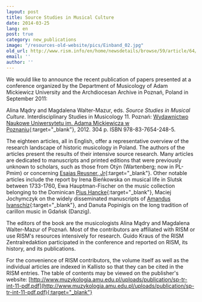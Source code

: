 ```yaml
---
layout: post
title: Source Studies in Musical Culture
date: 2014-03-25
lang: en
post: true
category: new_publications
image: "/resources-old-website/pics/Einband_02.jpg"
old_url: http://www.rism.info/en/home/newsdetails/browse/59/article/64/source-studies-in-musical-culture.html
email: ''
author: ''
---
```


We would like to announce the recent publication of papers presented at a conference organized by the Department of Musicology of Adam Mickiewicz University and the Archdiocesan Archive in Poznań, Poland in September 2011:

Alina Mądry and Magdalena Walter-Mazur, eds. _Source Studies in Musical Culture_. Interdisciplinary Studies in Musicology 11. Poznań: [Wydawnictwo Naukowe Uniwersytetu im. Adama Mickiewicza w Poznaniu](http://www.muzykologia.amu.edu.pl/68_interdisciplinary-studies-in-musicology.html){:target="_blank"}, 2012. 304 p. ISBN 978-83-7654-248-5.

The eighteen articles, all in English, offer a representative overview of the research landscape of historic musicology in Poland. The authors of the articles present the results of their intensive source research. Many articles are dedicated to manuscripts and printed editions that were previously unknown to scholars, such as those from Otýn (Wartenberg; now in PL-Pmim) or concerning [Esaias Reusner, Jr](https://opac.rism.info/search?View=rism&author=Esaias+Reusner){:target="_blank"}. Other notable articles include the report by Irena Bieńkowska on musical life in Slutsk between 1733-1760, Ewa Hauptman-Fischer on the music collection belonging to the Dominican [Pius Hancke](https://opac.rism.info/search?View=rism&q=Pius+Hancke){:target="_blank"}, Maciej Jochymczyk on the widely disseminated manuscripts of [Amandus Ivanschiz](https://opac.rism.info/search?View=rism&q=Amandus+Ivanschiz){:target="_blank"}, and Danuta Popinigis on the long tradition of carillon music in Gdańsk (Danzig).

The editors of the book are the musicologists Alina Mądry and Magdalena Walter-Mazur of Poznań. Most of the contributors are affiliated with RISM or use RISM's resources intensively for research. Guido Kraus of the RISM Zentralredaktion participated in the conference and reported on RISM, its history, and its publications.

For the convenience of RISM contributors, the volume itself as well as the individual articles are indexed in Kallisto so that they can be cited in the RISM entries. The table of contents may be viewed on the publisher's website: [http://www.muzykologia.amu.edu.pl/uploads/publication/sp-tr-int-11-pdf.pdf](http://www.muzykologia.amu.edu.pl/uploads/publication/sp-tr-int-11-pdf.pdf){:target="_blank"}